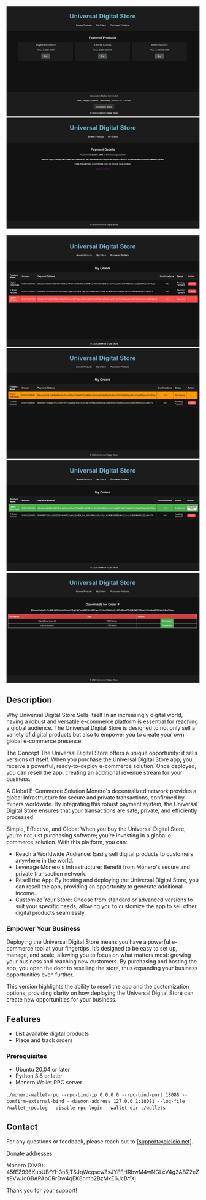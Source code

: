 
![Store Screenshots](https://github.com/OIEIEIO/UniversalDigitalStore/blob/main/screenshots/Screenshot%202024-07-24%20124219.png)
![Store Screenshots](https://github.com/OIEIEIO/UniversalDigitalStore/blob/main/screenshots/Screenshot%202024-07-24%20150155.png)

![Store Screenshots](https://github.com/OIEIEIO/UniversalDigitalStore/blob/main/screenshots/Screenshot%202024-07-24%20122817.png)
![Store Screenshots](https://github.com/OIEIEIO/UniversalDigitalStore/blob/main/screenshots/Screenshot%202024-07-24%20122855.png)
![Store Screenshots](https://github.com/OIEIEIO/UniversalDigitalStore/blob/main/screenshots/Screenshot%202024-07-24%20124937.png)
![Store Screenshots](https://github.com/OIEIEIO/UniversalDigitalStore/blob/main/screenshots/Screenshot%202024-07-24%20125002.png)

## Description

Why Universal Digital Store Sells Itself
In an increasingly digital world, having a robust and versatile e-commerce platform is essential for reaching a global audience. The Universal Digital Store is designed to not only sell a variety of digital products but also to empower you to create your own global e-commerce presence.

The Concept
The Universal Digital Store offers a unique opportunity: it sells versions of itself. When you purchase the Universal Digital Store app, you receive a powerful, ready-to-deploy e-commerce solution. Once deployed, you can resell the app, creating an additional revenue stream for your business.

A Global E-Commerce Solution
Monero's decentralized network provides a global infrastructure for secure and private transactions, confirmed by miners worldwide. By integrating this robust payment system, the Universal Digital Store ensures that your transactions are safe, private, and efficiently processed.

Simple, Effective, and Global
When you buy the Universal Digital Store, you’re not just purchasing software; you’re investing in a global e-commerce solution. With this platform, you can:

- Reach a Worldwide Audience: Easily sell digital products to customers anywhere in the world.
- Leverage Monero's Infrastructure: Benefit from Monero's secure and private transaction network.
- Resell the App: By hosting and deploying the Universal Digital Store, you can resell the app, providing an opportunity to generate additional income.
- Customize Your Store: Choose from standard or advanced versions to suit your specific needs, allowing you to customize the app to sell other digital products seamlessly.
  
### Empower Your Business
Deploying the Universal Digital Store means you have a powerful e-commerce tool at your fingertips. It’s designed to be easy to set up, manage, and scale, allowing you to focus on what matters most: growing your business and reaching new customers. By purchasing and hosting the app, you open the door to reselling the store, thus expanding your business opportunities even further.

This version highlights the ability to resell the app and the customization options, providing clarity on how deploying the Universal Digital Store can create new opportunities for your business.

## Features
- List available digital products
- Place and track orders

### Prerequisites
- Ubuntu 20.04 or later
- Python 3.8 or later
- Monero Wallet RPC server

```./monero-wallet-rpc --rpc-bind-ip 0.0.0.0 --rpc-bind-port 18088 --confirm-external-bind --daemon-address 127.0.0.1:18081 --log-file /wallet_rpc.log --disable-rpc-login --wallet-dir ./wallets```

## Contact
For any questions or feedback, please reach out to [support@oieieio.net].

Donate addresses:

Monero (XMR): 45fEZ996KubUBfYH3n5jTSJqWcqscwZsJYFFHRbwM4wNGLcV4g3ABZ2eZs9VwJoGBAPAbCRrDw4qEK8hmb2BzMkE6JcBYXj

Thank you for your support!
